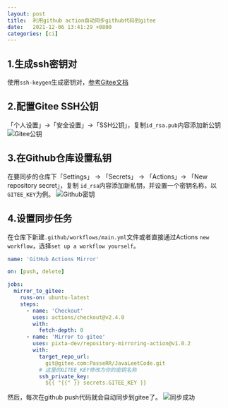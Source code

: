 ```yaml
---
layout: post
title:  利用github action自动同步github代码到gitee
date:   2021-12-06 13:41:29 +0800
categories: [ci]
---
```


## 1.生成ssh密钥对
使用`ssh-keygen`生成密钥对，[参考Gitee文档](https://gitee.com/help/articles/4181#article-header0)

## 2.配置Gitee SSH公钥
「个人设置」->「安全设置」->「SSH公钥」，复制`id_rsa.pub`内容添加新公钥
![Gitee公钥](https://cdn.jsdelivr.net/gh/PasseRR/passerr.github.io/images/2021-12-06/public-key.png)

## 3.在Github仓库设置私钥
在要同步的仓库下「Settings」 -> 「Secrets」 -> 「Actions」-> 「New repository secret」，复制
`id_rsa`内容添加新私钥，并设置一个密钥名称，以`GITEE_KEY`为例。
![Github密钥](https://cdn.jsdelivr.net/gh/PasseRR/passerr.github.io/images/2021-12-06/private-key.png)

## 4.设置同步任务
在仓库下新建`.github/workflows/main.yml`文件或者直接通过Actions `new workflow`，选择`set up a workflow yourself`。

```yaml
name: 'GitHub Actions Mirror'

on: [push, delete]

jobs:
  mirror_to_gitee:
    runs-on: ubuntu-latest
    steps:
      - name: 'Checkout'
        uses: actions/checkout@v2.4.0
        with:
          fetch-depth: 0
      - name: 'Mirror to gitee'
        uses: pixta-dev/repository-mirroring-action@v1.0.2
        with:
          target_repo_url:
            git@gitee.com:PasseRR/JavaLeetCode.git
          # 这里的GITEE_KEY修改为你的密钥名称
          ssh_private_key:
            ${{ "{{" }} secrets.GITEE_KEY }}
```

然后，每次在github push代码就会自动同步到gitee了。
![同步成功](https://cdn.jsdelivr.net/gh/PasseRR/passerr.github.io/images/2021-12-06/sync.png)